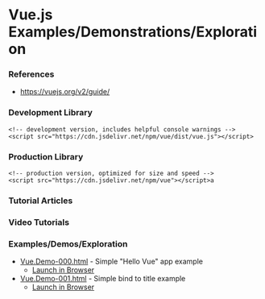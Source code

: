 
Vue.js Examples/Demonstrations/Exploration
====

### References
* https://vuejs.org/v2/guide/


### Development Library
```
<!-- development version, includes helpful console warnings -->
<script src="https://cdn.jsdelivr.net/npm/vue/dist/vue.js"></script>
```


### Production Library
```
<!-- production version, optimized for size and speed -->
<script src="https://cdn.jsdelivr.net/npm/vue"></script>a
```

### Tutorial Articles



### Video Tutorials



### Examples/Demos/Exploration
* [Vue.Demo-000.html](Vue.Demo-000.html)		- Simple "Hello Vue" app example
  * [Launch in Browser](https://intltechventures.github.io/Lab.JavaScript/src/Vue/Vue.Demo-000.html)
* [Vue.Demo-001.html](Vue.Demo-001.html)        - Simple bind to title example
  * [Launch in Browser](https://intltechventures.github.io/Lab.JavaScript/src/Vue/Vue.Demo-001.html)



